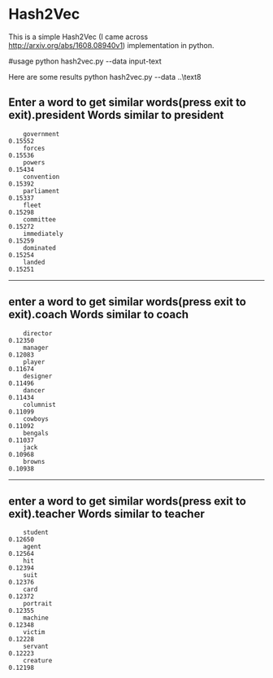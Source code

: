 # Hash2Vec
This is a simple Hash2Vec (I came across http://arxiv.org/abs/1608.08940v1)  implementation in python. 

#usage
python hash2vec.py --data input-text

Here are some results 
python hash2vec.py  --data ..\text8

Enter a word to get similar words(press exit to exit).president
Words similar to president
-----------------------------

        government                                                      0.15552
        forces                                                          0.15536
        powers                                                          0.15434
        convention                                                      0.15392
        parliament                                                      0.15337
        fleet                                                           0.15298
        committee                                                       0.15272
        immediately                                                     0.15259
        dominated                                                       0.15254
        landed                                                          0.15251
-----------------------------

enter a word to get similar words(press exit to exit).coach
Words similar to coach
-----------------------------

        director                                                        0.12350
        manager                                                         0.12083
        player                                                          0.11674
        designer                                                        0.11496
        dancer                                                          0.11434
        columnist                                                       0.11099
        cowboys                                                         0.11092
        bengals                                                         0.11037
        jack                                                            0.10968
        browns                                                          0.10938
-----------------------------

enter a word to get similar words(press exit to exit).teacher
Words similar to teacher
-----------------------------

        student                                                         0.12650
        agent                                                           0.12564
        hit                                                             0.12394
        suit                                                            0.12376
        card                                                            0.12372
        portrait                                                        0.12355
        machine                                                         0.12348
        victim                                                          0.12228
        servant                                                         0.12223
        creature                                                        0.12198

